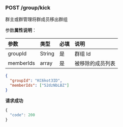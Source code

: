 ### POST /group/kick

群主或群管理将群成员移出群组

参数**属性说明**：

| 参数        |  类型    | 必填  | 说明              
| :----------|:-------- |:-----|:----------------
| groupId    | String   | 是   | 群组 Id
| memberIds  | array    | 是   | 被移除的成员列表

```json
{
  "groupId": "KC6kot3ID",
  "memberIds": ["52dzNbLBZ"]
}
```

**请求成功**

```js
{
  "code": 200
}
```